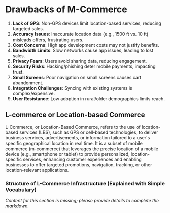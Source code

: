# Drawbacks of M-Commerce

1. **Lack of GPS**: Non-GPS devices limit location-based services, reducing targeted sales.
2. **Accuracy Issues**: Inaccurate location data (e.g., 1500 ft vs. 10 ft) misleads offers, frustrating users.
3. **Cost Concerns**: High app development costs may not justify benefits.
4. **Bandwidth Limits**: Slow networks cause app issues, leading to lost sales.
5. **Privacy Fears**: Users avoid sharing data, reducing engagement.
6. **Security Risks**: Hacking/phishing deter mobile payments, impacting trust.
7. **Small Screens**: Poor navigation on small screens causes cart abandonment.
8. **Integration Challenges**: Syncing with existing systems is complex/expensive.
9. **User Resistance**: Low adoption in rural/older demographics limits reach.

## L-commerce or Location-based Commerce

L-Commerce, or Location-Based Commerce, refers to the use of location-based services (LBS), such as GPS or cell-based technologies, to deliver business services, advertisements, or information tailored to a user's specific geographical location in real time. It is a subset of mobile commerce (m-commerce) that leverages the precise location of a mobile device (e.g., smartphone or tablet) to provide personalized, location-specific services, enhancing customer experiences and enabling businesses to offer targeted promotions, navigation, tracking, or other location-relevant applications.

### Structure of L-Commerce Infrastructure (Explained with Simple Vocabulary)

*Content for this section is missing; please provide details to complete the markdown.*